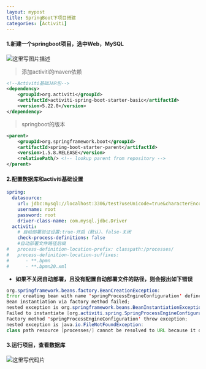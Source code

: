 ```yaml
---
layout: mypost
title: SpringBoot下项目搭建
categories: [Activiti]
---
```


#### **1.新建一个springboot项目，选中Web，MySQL**
![这里写图片描述](https://wx3.sinaimg.cn/mw690/becbe214gy1fq6js8wt8dj20r00hzgmw.jpg)

> 添加activiti的maven依赖

```xml
<!--Activiti基础JAR包-->
<dependency>
    <groupId>org.activiti</groupId>
    <artifactId>activiti-spring-boot-starter-basic</artifactId>
    <version>5.22.0</version>
</dependency>
```
> springboot的版本

```xml
<parent>
	<groupId>org.springframework.boot</groupId>
	<artifactId>spring-boot-starter-parent</artifactId>
	<version>1.5.8.RELEASE</version>
	<relativePath/> <!-- lookup parent from repository -->
</parent>
```
#### **2.配置数据库和activiti基础设置**
```yml
spring:
  datasource:
    url: jdbc:mysql://localhost:3306/test?useUnicode=true&characterEncoding=utf-8&useSSL=false
    username: root
    password: root
    driver-class-name: com.mysql.jdbc.Driver
  activiti:
    # 自动部署验证设置:true-开启（默认）、false-关闭
    check-process-definitions: false
    #自动部署文件路径后缀
#   process-definition-location-prefix: classpath:/processes/
#   process-definition-location-suffixes:
#      - **.bpmn
#      - **.bpmn20.xml
```
- **如果不关闭自动部署，且没有配置自动部署文件的路径，则会报出如下错误**

```java
org.springframework.beans.factory.BeanCreationException:
Error creating bean with name 'springProcessEngineConfiguration' defined in class path  resource [org/activiti/spring/boot/DataSourceProcessEngineAutoConfiguration$DataSourceProcessEngineConfiguration.class]:
Bean instantiation via factory method failed;
nested exception is org.springframework.beans.BeanInstantiationException:
Failed to instantiate [org.activiti.spring.SpringProcessEngineConfiguration]:
Factory method 'springProcessEngineConfiguration' threw exception;
nested exception is java.io.FileNotFoundException:
class path resource [processes/] cannot be resolved to URL because it does not exist
```
#### **3.运行项目，查看数据库**

![这里写代码片](https://wx3.sinaimg.cn/mw690/becbe214ly1fq7azng5roj20ke0f9dhe.jpg)
